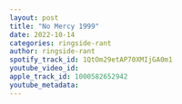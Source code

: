 ```yaml
---
layout: post
title: "No Mercy 1999"
date: 2022-10-14
categories: ringside-rant
author: ringside-rant
spotify_track_id: 1QtOm29etAP70XMIjGA0m1
youtube_video_id: 
apple_track_id: 1000582652942
youtube_metadata: 
---
```


